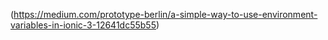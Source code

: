 (https://medium.com/prototype-berlin/a-simple-way-to-use-environment-variables-in-ionic-3-12641dc55b55)